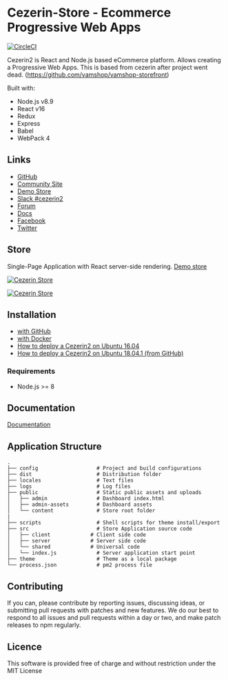# Cezerin-Store - Ecommerce Progressive Web Apps

[![CircleCI](https://circleci.com/gh/Cezerin2/cezerin2/tree/master.svg?style=svg)](https://circleci.com/gh/Cezerin2/cezerin2/tree/master)


Cezerin2 is React and Node.js based eCommerce platform. Allows creating a Progressive Web Apps. This is based from cezerin after project went dead. (https://github.com/vamshop/vamshop-storefront)

Built with:
* Node.js v8.9
* React v16
* Redux
* Express
* Babel
* WebPack 4

## Links
- [GitHub](https://github.com/cezerin2/cezerin2)
- [Community Site](https://cezerin.org)
- [Demo Store](https://store.cezerin.com)
- [Slack #cezerin2](https://join.slack.com/t/cezerin2/shared_invite/enQtNTE5NzYxMzA5ODc5LTVkZjM4ODUwMmNlMmMyZTkxYjg5N2QxZmQ5NjA1NTg3OWM2ZjU1NzVmNWM0N2E3ZmJjM2Q3MjQ5OGFmNTBmYjg)
- [Forum](https://groups.google.com/forum/#!forum/cezerin)
- [Docs](https://github.com/cezerin2/cezerin2/blob/master/docs/getting-started.md)
- [Facebook](https://facebook.com/cezerin)
- [Twitter](https://twitter.com/cezerin2)

## Store
Single-Page Application with React server-side rendering. [Demo store](https://store.cezerin.com)

[![Cezerin Store](https://cezerin.com/assets/images/cezerin-mobile-product.png)](https://store.cezerin.com)

[![Cezerin Store](https://cezerin.com/assets/images/cezerin-mobile-order-summary.png)](https://store.cezerin.com)

## Installation

- [with GitHub](https://github.com/cezerin2/cezerin2/blob/master/docs/getting-started.md)
- [with Docker](https://github.com/cezerin2/cezerin2/blob/master/docs/getting-started-docker.md)
- [How to deploy a Cezerin2 on Ubuntu 16.04](https://github.com/cezerin2/cezerin2/blob/master/docs/how-to-deploy-a-cezerin2-on-ubuntu-16-04.md)
- [How to deploy a Cezerin2 on Ubuntu 18.04.1 (from GitHub)](https://github.com/cezerin2/cezerin2/blob/master/docs/how-to-deploy-a-cezerin2-on-ubuntu-18-04-1-github.md)

### Requirements
* Node.js >= 8

## Documentation

[Documentation](https://github.com/cezerin2/cezerin2/tree/master/docs)


## Application Structure

```
.
├── config                   # Project and build configurations
├── dist                     # Distribution folder
├── locales                  # Text files
├── logs                     # Log files
├── public                   # Static public assets and uploads
│   ├── admin                # Dashboard index.html
│   ├── admin-assets         # Dashboard assets
│   └── content              # Store root folder
|
├── scripts                  # Shell scripts for theme install/export
├── src                      # Store Application source code
│   ├── client             # Client side code
│   ├── server             # Server side code
│   └── shared             # Universal code
│   └── index.js             # Server application start point
├── theme                    # Theme as a local package
└── process.json             # pm2 process file
```


## Contributing

If you can, please contribute by reporting issues, discussing ideas, or submitting pull requests with patches and new features. We do our best to respond to all issues and pull requests within a day or two, and make patch releases to npm regularly.


## Licence

This software is provided free of charge and without restriction under the MIT License
